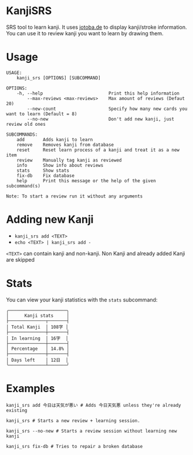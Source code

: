 # KanjiSRS
SRS tool to learn kanji. It uses [jotoba.de](https://jotoba.de) to display kanji/stroke information.
You can use it to review kanji you want to learn by drawing them.

# Usage
```
USAGE:
    kanji_srs [OPTIONS] [SUBCOMMAND]

OPTIONS:
    -h, --help                         Print this help information
        --max-reviews <max-reviews>    Max amount of reviews (Defaut 20)
        --new-count                    Specify how many new cards you want to learn (Default = 8)
        --no-new                       Don't add new kanji, just review old ones

SUBCOMMANDS:
    add       Adds kanji to learn
    remove    Removes kanji from database
    reset     Reset learn process of a kanji and treat it as a new item
    review    Manually tag kanji as reviewed
    info      Show info about reviews
    stats     Show stats
    fix-db    Fix database
    help      Print this message or the help of the given subcommand(s)
```
```
Note: To start a review run it without any arguments
```

# Adding new Kanji

- `kanji_srs add <TEXT>`
- `echo <TEXT> | kanji_srs add -`

`<TEXT>` can contain kanji and non-kanji. Non Kanji and already added Kanji are skipped

# Stats

You can view your kanji statistics with the `stats` subcommand:<br>
```
╭──────────────────────╮
│      Kanji stats     │
├──────────────┬───────┤
│ Total Kanji  │ 108字 │
├──────────────┼───────┤
│ In learning  │ 16字  │
├──────────────┼───────┤
│ Percentage   │ 14.8% │
├──────────────┼───────┤
│ Days left    │ 12日  │
╰──────────────┴───────╯
```

# Examples
```shell
kanji_srs add 今日は天気が悪い # Adds 今日天気悪 unless they're already existing
```

```shell
kanji_srs # Starts a new review + learning session.
```

```shell
kanji_srs --no-new # Starts a review session without learning new kanji
```

```shell
kanji_srs fix-db # Tries to repair a broken database
```
